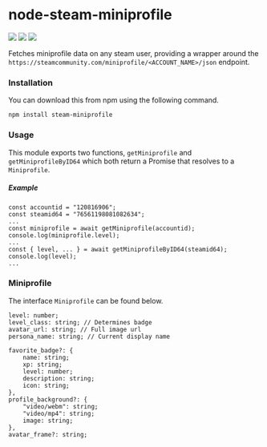 # node-steam-miniprofile
<img src="https://badgen.net/npm/v/steam-miniprofile" /> <img src="https://badgen.net/npm/dm/steam-miniprofile" /> <img src="https://badgen.net/npm/dt/steam-miniprofile" />


Fetches miniprofile data on any steam user, providing a wrapper around the `https://steamcommunity.com/miniprofile/<ACCOUNT_NAME>/json` endpoint.

### Installation
You can download this from npm using the following command.

    npm install steam-miniprofile

### Usage

This module exports two functions, `getMiniprofile` and `getMiniprofileByID64` which both return a Promise that resolves to a `Miniprofile`.

##### Example

```
const accountid = "120816906";
const steamid64 = "76561198081082634";
...
const miniprofile = await getMiniprofile(accountid);
console.log(miniprofile.level);
...
const { level, ... } = await getMiniprofileByID64(steamid64);
console.log(level);
...
```

### Miniprofile
The interface `Miniprofile` can be found below.

    level: number;
    level_class: string; // Determines badge
    avatar_url: string; // Full image url
    persona_name: string; // Current display name

    favorite_badge?: {
        name: string;
        xp: string;
        level: number;
        description: string;
        icon: string;
    },
    profile_background?: {
        "video/webm": string;
        "video/mp4": string;
        image: string; 
    },
    avatar_frame?: string;

